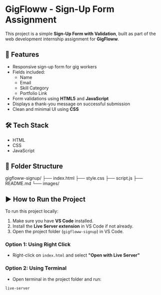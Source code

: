 # GigFloww - Sign-Up Form Assignment

This project is a simple **Sign-Up Form with Validation**, built as part of the web development internship assignment for **GigFloww**.

## 📝 Features

- Responsive sign-up form for gig workers
- Fields included:
  - Name
  - Email
  - Skill Category
  - Portfolio Link
- Form validations using **HTML5** and **JavaScript**
- Displays a thank-you message on successful submission
- Clean and minimal UI using **CSS**

## 🛠️ Tech Stack

- HTML
- CSS
- JavaScript

## 📁 Folder Structure
 gigfloww-signup/
 ├── index.html 
 ├── style.css
 ├── script.js 
 ├── README.md
 └── images/

 
## ▶ How to Run the Project

To run this project locally:

1. Make sure you have **VS Code** installed.
2. Install the **Live Server extension** in VS Code if not already.
3. Open the project folder (`gigfloww-signup`) in VS Code.

### Option 1: Using Right Click
- Right-click on `index.html` and select **"Open with Live Server"**

### Option 2: Using Terminal
- Open terminal in the project folder and run:

```bash
live-server

